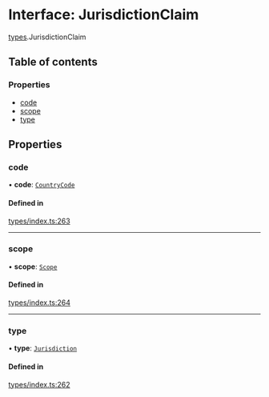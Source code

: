 # Interface: JurisdictionClaim

[types](../wiki/types).JurisdictionClaim

## Table of contents

### Properties

- [code](../wiki/types.JurisdictionClaim#code)
- [scope](../wiki/types.JurisdictionClaim#scope)
- [type](../wiki/types.JurisdictionClaim#type)

## Properties

### code

• **code**: [`CountryCode`](../wiki/generated.types.CountryCode)

#### Defined in

[types/index.ts:263](https://github.com/PolymathNetwork/polymesh-sdk/blob/c37bc05d/src/types/index.ts#L263)

___

### scope

• **scope**: [`Scope`](../wiki/types.Scope)

#### Defined in

[types/index.ts:264](https://github.com/PolymathNetwork/polymesh-sdk/blob/c37bc05d/src/types/index.ts#L264)

___

### type

• **type**: [`Jurisdiction`](../wiki/types.ClaimType#jurisdiction)

#### Defined in

[types/index.ts:262](https://github.com/PolymathNetwork/polymesh-sdk/blob/c37bc05d/src/types/index.ts#L262)
